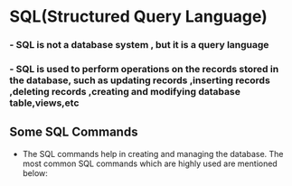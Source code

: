 #  SQL(Structured Query Language)

### - SQL is not a database system , but it is a query language

### - SQL is used to perform operations on the records stored in the database, such as updating records ,inserting records ,deleting records ,creating and modifying database table,views,etc 
 
 ## Some SQL Commands
- The SQL commands help in creating and managing the database. The most common SQL commands which are highly used are mentioned below:

